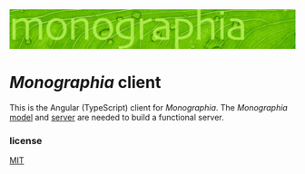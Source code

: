 <img src="./src/assets/image/monographia-banner.svg">

# *Monographia* client
This is the Angular (TypeScript) client for *Monographia*. The *Monographia* [model](https://github.com/dpl10/monographia-model) and [server](https://github.com/dpl10/monographia-server) are needed to build a functional server.

### license
[MIT](https://github.com/dpl10/monographia-server/blob/master/LICENSE)
